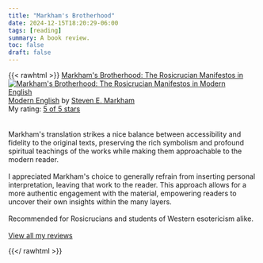 ```yaml
---
title: "Markham's Brotherhood"
date: 2024-12-15T18:20:29-06:00
tags: [reading]
summary: A book review.
toc: false
draft: false
---
```


{{< rawhtml >}}
<a href="https://www.goodreads.com/book/show/45026743-markham-s-brotherhood" style="float: left; padding-right: 20px"><img border="0" alt="Markham's Brotherhood: The Rosicrucian Manifestos in Modern English" src="https://i.gr-assets.com/images/S/compressed.photo.goodreads.com/books/1555067384l/45026743._SX98_.jpg" /></a><a href="https://www.goodreads.com/book/show/45026743-markham-s-brotherhood">Markham's Brotherhood: The Rosicrucian Manifestos in Modern English</a> by <a href="https://www.goodreads.com/author/show/19052605.Steven_E_Markham">Steven E. Markham</a><br/>
My rating: <a href="https://www.goodreads.com/review/show/7087864075">5 of 5 stars</a><br /><br /><br />
Markham's translation strikes a nice balance between accessibility and fidelity to the original texts, preserving the rich symbolism and profound spiritual teachings of the works while making them approachable to the modern reader.<br /><br />I appreciated Markham's choice to generally refrain from inserting personal interpretation, leaving that work to the reader. This approach allows for a more authentic engagement with the material, empowering readers to uncover their own insights within the many layers.<br /><br />Recommended for Rosicrucians and students of Western esotericism alike.
<br/><br/>
<a href="https://www.goodreads.com/review/list/161409333-scott-knight">View all my reviews</a> <br />

{{</ rawhtml >}}